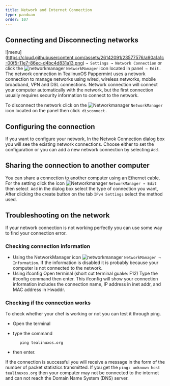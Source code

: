 ```yaml
---
title: Network and Internet Connection
type: panduan
order: 107
---
```


## Connecting and Disconnecting networks

 ![menu] (https://cloud.githubusercontent.com/assets/26142091/23577576/a90a1a1c-00f5-11e7-86ec-d4bc4d831a13.png)
`→ Settings → Network Connection`
or click the ![networkmanager](https://cloud.githubusercontent.com/assets/26142091/23577859/8c296144-00fc-11e7-9884-b770de64ba36.png)
 `NetworkManager` icon located in panel` → Edit.`
The network connection in TealinuxOS Pappermint uses a network connection to manage networks using wired, wireless networks, mobile broadband, VPN and DSL connections. Network connection will connect your computer automatically with the network, but the first connection usually requires security information to connect to the network.

To disconnect the network click on the ![Networkmanager](https://cloud.githubusercontent.com/assets/26142091/23577859/8c296144-00fc-11e7-9884-b770de64ba36.png)
`NetworkManager` icon located on the panel then click` disconnect.`

## Configuring the connection

 If you want to configure your network, In the Netwok Connection dialog box you will see the existing network connections. Choose either to set the configuration or you can add a new network connection by selecting `Add.`

## Sharing the connection to another computer

 You can share a connection to another computer using an Ethernet cable. For the setting click the icon ![Networkmanager](https://cloud.githubusercontent.com/assets/26142091/23577859/8c296144-00fc-11e7-9884-b770de64ba36.png)
 `NetworkManager → Edit` then select` Add` in the dialog box select the type of connection you want, After clicking the create button on the tab `IPv4 Settings` select the method used.

## Troubleshooting on the network

If your network connection is not working perfectly you can use some way to find your connection error.

### Checking connection information

- Using the NetworkManager icon
 ![networkmanager](https://cloud.githubusercontent.com/assets/26142091/23577859/8c296144-00fc-11e7-9884-b770de64ba36.png)
 `NetworkManager → Information`. If the information is disabled it is probably because your computer is not connected to the network.
-    Using ifconfig
    Open terminal (short cut terminal guake: F12)
    Type the ifconfig command then enter.
    This ifconfig will show your connection information includes the connection name, IP address in inet addr, and MAC address in Hwaddr.


### Checking if the connection works

To check whether your chef is working or not you can test it through ping.

-    Open the terminal
-    type the command

            ping tealinuxos.org

-    then enter.

If the connection is successful you will receive a message in the form of the number of packet statistics transmitted. If you get the `ping: unknown host tealinuxos.org` then your computer may not be connected to the internet and can not reach the Domain Name System (DNS) server.